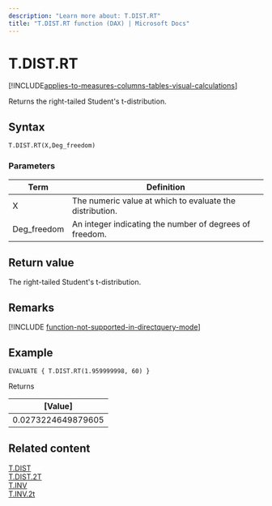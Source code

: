 ```yaml
---
description: "Learn more about: T.DIST.RT"
title: "T.DIST.RT function (DAX) | Microsoft Docs"
---
```

# T.DIST.RT

[!INCLUDE[applies-to-measures-columns-tables-visual-calculations](includes/applies-to-measures-columns-tables-visual-calculations.md)]

Returns the right-tailed Student's t-distribution.

## Syntax  
  
```dax
T.DIST.RT(X,Deg_freedom)
```
  
### Parameters  
  
|Term|Definition|  
|--------|--------------|  
|X|The numeric value at which to evaluate the distribution.|  
|Deg_freedom |An integer indicating the number of degrees of freedom.|
  
## Return value

The right-tailed Student's t-distribution.

## Remarks

[!INCLUDE [function-not-supported-in-directquery-mode](includes/function-not-supported-in-directquery-mode.md)]

## Example  
  
```dax
EVALUATE { T.DIST.RT(1.959999998, 60) }
```

Returns

|[Value]  |
|---------|
|0.0273224649879605     |

## Related content  

[T.DIST](t-dist-function-dax.md)  
[T.DIST.2T](t-dist-2t-function-dax.md)  
[T.INV](t-inv-function-dax.md)  
[T.INV.2t](t-inv-2t-function-dax.md)  
